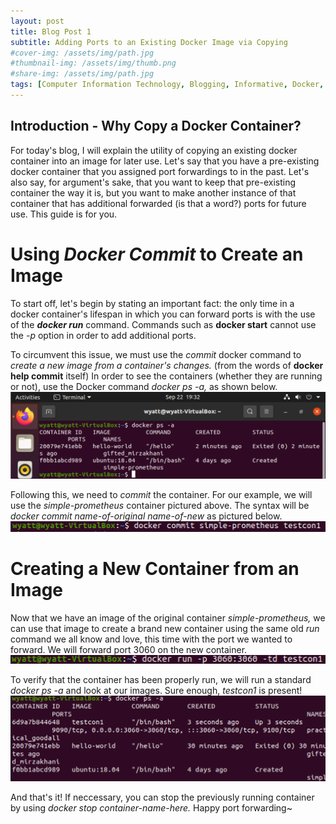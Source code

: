 ```yaml
---
layout: post
title: Blog Post 1
subtitle: Adding Ports to an Existing Docker Image via Copying
#cover-img: /assets/img/path.jpg
#thumbnail-img: /assets/img/thumb.png
#share-img: /assets/img/path.jpg
tags: [Computer Information Technology, Blogging, Informative, Docker, Prometheus]
---
```


## Introduction - Why Copy a Docker Container?

For today's blog, I will explain the utility of copying an existing docker container into an image for later use.
Let's say that you have a pre-existing docker container that you assigned port forwardings to in the past. Let's also say, for argument's sake, that you want to keep that pre-existing container the way it is, but you want to make another instance of that container that has additional forwarded (is that a word?) ports for future use. This guide is for you.

# Using _Docker Commit_ to Create an Image

To start off, let's begin by stating an important fact: the only time in a docker container's lifespan in which you can forward ports is with the use of the **_docker run_** command. Commands such as **docker start** cannot use the _-p_ option in order to add additional ports. 

To circumvent this issue, we must use the _commit_ docker command to _create a new image from a container's changes._ (from the words of **docker help commit** itself)
In order to see the containers (whether they are running or not), use the Docker command _docker ps -a,_ as shown below. ![docker ps -a](/assets/img/blog2pic1.png)

Following this, we need to _commit_ the container. For our example, we will use the _simple-prometheus_ container pictured above. The syntax will be _docker commit name-of-original name-of-new_ as pictured below. ![docker commit](/assets/img/blog2pic2.png)

# Creating a New Container from an Image

Now that we have an image of the original container _simple-prometheus,_ we can use that image to create a brand new container using the same old _run_ command we all know and love, this time with the port we wanted to forward. We will forward port 3060 on the new container. ![testcon1](/assets/img/blog2pic3.png)

To verify that the container has been properly run, we will run a standard _docker ps -a_ and look at our images. Sure enough, _testcon1_ is present! ![testcon](/assets/img/blog2pic4.png)

And that's it! If neccessary, you can stop the previously running container by using _docker stop container-name-here._ Happy port forwarding~